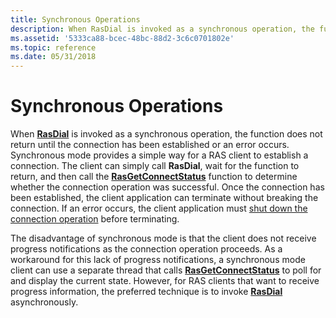 ```yaml
---
title: Synchronous Operations
description: When RasDial is invoked as a synchronous operation, the function does not return until the connection has been established or an error occurs.
ms.assetid: '5333ca88-bcec-48bc-88d2-3c6c0701802e'
ms.topic: reference
ms.date: 05/31/2018
---
```


# Synchronous Operations

When [**RasDial**](/windows/desktop/api/Ras/nf-ras-rasdiala) is invoked as a synchronous operation, the function does not return until the connection has been established or an error occurs. Synchronous mode provides a simple way for a RAS client to establish a connection. The client can simply call **RasDial**, wait for the function to return, and then call the [**RasGetConnectStatus**](/windows/desktop/api/Ras/nf-ras-rasgetconnectstatusa) function to determine whether the connection operation was successful. Once the connection has been established, the client application can terminate without breaking the connection. If an error occurs, the client application must [shut down the connection operation](disconnecting.md) before terminating.

The disadvantage of synchronous mode is that the client does not receive progress notifications as the connection operation proceeds. As a workaround for this lack of progress notifications, a synchronous mode client can use a separate thread that calls [**RasGetConnectStatus**](/windows/desktop/api/Ras/nf-ras-rasgetconnectstatusa) to poll for and display the current state. However, for RAS clients that want to receive progress information, the preferred technique is to invoke [**RasDial**](/windows/desktop/api/Ras/nf-ras-rasdiala) asynchronously.

 

 




